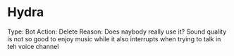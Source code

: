 # Hydra

Type: Bot
Action: Delete
Reason: Does naybody really use it? Sound quality is not so good to enjoy music while it also interrupts when trying to talk in teh voice channel